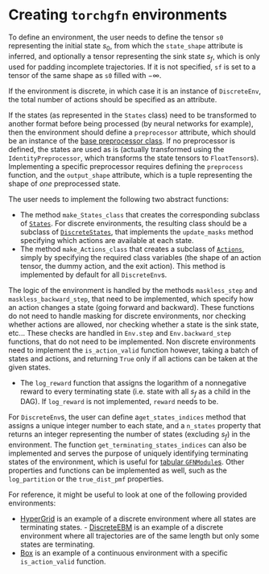 # Creating `torchgfn` environments

To define an environment, the user needs to define the tensor `s0` representing the initial state $s_0$, from which the `state_shape` attribute is inferred, and optionally a tensor representing the sink state $s_f$, which is only used for padding incomplete trajectories. If it is not specified, `sf` is set to a tensor of the same shape as `s0` filled with $-\infty$.

If the environment is discrete, in which case it is an instance of `DiscreteEnv`, the total number of actions should be specified as an attribute.

If the states (as represented in the `States` class) need to be transformed to another format before being processed (by neural networks for example), then the environment should define a `preprocessor` attribute, which should be an instance of the [base preprocessor class](../src/gfn/preprocessors.py). If no preprocessor is defined, the states are used as is (actually transformed using the `IdentityPreprocessor`, which transforms the state tensors to `FloatTensor`s). Implementing a specific preprocessor requires defining the `preprocess` function, and the `output_shape` attribute, which is a tuple representing the shape of *one* preprocessed state.

The user needs to implement the following two abstract functions:
- The method `make_States_class` that creates the corresponding subclass of [`States`](../src/gfn/states.py). For discrete environments, the resulting class should be a subclass of [`DiscreteStates`](../src/gfn/states.py), that implements the `update_masks` method specifying which actions are available at each state.
- The method `make_Actions_class` that creates a subclass of [`Actions`](../src/gfn/actions.py), simply by specifying the required class variables (the shape of an action tensor, the dummy action, and the exit action). This method is implemented by default for all `DiscreteEnv`s.


The logic of the environment is handled by the methods `maskless_step` and `maskless_backward_step`, that need to be implemented, which specify how an action changes a state (going forward and backward). These functions do not need to handle masking for discrete environments, nor checking whether actions are allowed, nor checking whether a state is the sink state, etc... These checks are handled in `Env.step` and `Env.backward_step` functions, that do not need to be implemented. Non discrete environments need to implement the `is_action_valid` function however, taking a batch of states and actions, and returning `True` only if all actions can be taken at the given states.
- The `log_reward` function that assigns the logarithm of a nonnegative reward to every terminating state (i.e. state with all $s_f$ as a child in the DAG). If `log_reward` is not implemented, `reward` needs to be.


For `DiscreteEnv`s, the user can define a`get_states_indices` method that assigns a unique integer number to each state, and a `n_states` property that returns an integer representing the number of states (excluding $s_f$) in the environment. The function `get_terminating_states_indices` can also be implemented and serves the purpose of uniquely identifying terminating states of the environment, which is useful for [tabular `GFNModule`s](../src/gfn/utils/modules.py). Other properties and functions can be implemented as well, such as the `log_partition` or the `true_dist_pmf` properties.

For reference, it might be useful to look at one of the following provided environments:
- [HyperGrid](../src/gfn/gym/hypergrid.py) is an example of a discrete environment where all states are terminating states. - [DiscreteEBM](../src/gfn/gym/discrete_ebm.py) is an example of a discrete environment where all trajectories are of the same length but only some states are terminating.
- [Box](../src/gfn/gym/box.py) is an example of a continuous environment with a specific `is_action_valid` function.